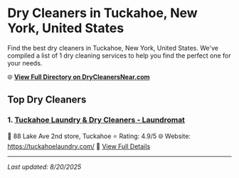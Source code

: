 # Dry Cleaners in Tuckahoe, New York, United States

Find the best dry cleaners in Tuckahoe, New York, United States. We've compiled a list of 1 dry cleaning services to help you find the perfect one for your needs.

🌐 **[View Full Directory on DryCleanersNear.com](https://drycleanersnear.com/city/US/New%20York/Tuckahoe)**

## Top Dry Cleaners

### 1. [Tuckahoe Laundry & Dry Cleaners - Laundromat](https://drycleanersnear.com/dryCleaner/686dcd3704b0376d46bba56b/tuckahoe-laundry-dry-cleaners-laundromat)
📍 88 Lake Ave 2nd store, Tuckahoe
⭐ Rating: 4.9/5
🌐 Website: https://tuckahoelaundry.com/
🔗 [View Full Details](https://drycleanersnear.com/dryCleaner/686dcd3704b0376d46bba56b/tuckahoe-laundry-dry-cleaners-laundromat)


---

*Last updated: 8/20/2025*
